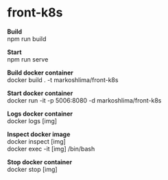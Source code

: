 # front-k8s

**Build** <br />
npm run build

**Start** <br />
npm run serve

**Build docker container** <br />
docker build . -t markoshlima/front-k8s

**Start docker container** <br />
docker run -it -p 5006:8080 -d markoshlima/front-k8s

**Logs docker container** <br />
docker logs [img]

**Inspect docker image** <br />
docker inspect [img] <br />
docker exec -it [img] /bin/bash

**Stop docker container** <br />
docker stop [img]